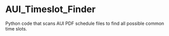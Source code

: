 # AUI_Timeslot_Finder
Python code that scans AUI PDF schedule files to find all possible common time slots.
